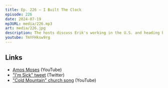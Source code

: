 ```yaml
---
title: Ep. 226 – I Built The Clock
episode: 226
date: 2024-07-19
mp3URL: media/226.mp3
art: media/226.jpg
description: The hosts discuss Erik's working in the U.S. and heading back to Spain, as well Dennis painting as painting a deck. They also delve into the recent passing of a friend named Roger and Dennis' upcoming trip to Denver for his memorial. The conversation shifts to Dennis' band, The Mojo Ride, and their successful debut performance. They discuss music practice, audience response, and the joy of performing. Political topics, including Biden's potential candidacy, Trump's recent assassination attempt, and commentary on U.S. politics, dominate the latter part of the conversation, with mentions of Kamala Harris, Michelle Obama, and the shifting political landscape. The script ends with a light-hearted note on going to an Irish pub and reminiscing about old bar stories.
youtube: TmYFHksw9rg
---
```


## Links

- [Amos Moses](https://www.youtube.com/watch?v=PbXFHSa4YmQ) (YouTube)
- ["I'm Sick" tweet](https://x.com/JoeBiden/status/1813715902250017022) (Twitter)
- ["Cold Mountain" church song](https://www.youtube.com/watch?v=UcNxruJ3Tuk) (YouTube)
